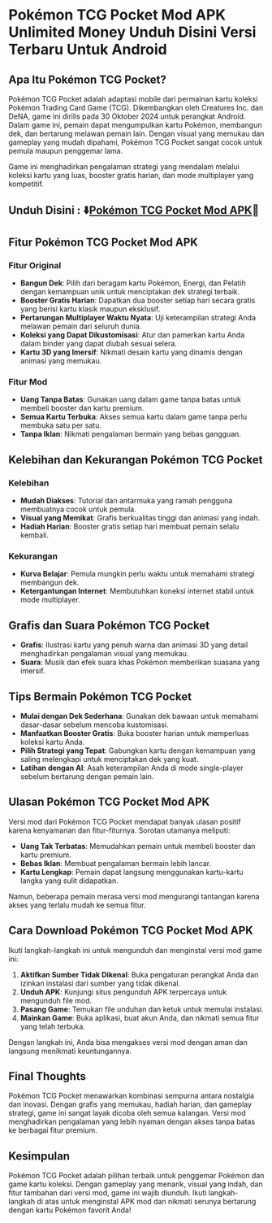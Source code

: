 # Pokémon TCG Pocket Mod APK Unlimited Money Unduh Disini Versi Terbaru Untuk Android

## Apa Itu Pokémon TCG Pocket?

Pokémon TCG Pocket adalah adaptasi mobile dari permainan kartu koleksi Pokémon Trading Card Game (TCG). Dikembangkan oleh Creatures Inc. dan DeNA, game ini dirilis pada 30 Oktober 2024 untuk perangkat Android. Dalam game ini, pemain dapat mengumpulkan kartu Pokémon, membangun dek, dan bertarung melawan pemain lain. Dengan visual yang memukau dan gameplay yang mudah dipahami, Pokémon TCG Pocket sangat cocok untuk pemula maupun penggemar lama.

Game ini menghadirkan pengalaman strategi yang mendalam melalui koleksi kartu yang luas, booster gratis harian, dan mode multiplayer yang kompetitif.

## Unduh Disini : ⬇️[Pokémon TCG Pocket Mod APK](https://modhello.com/pokemon-tcg-pocket/)📲

## Fitur Pokémon TCG Pocket Mod APK

### Fitur Original

- **Bangun Dek**: Pilih dari beragam kartu Pokémon, Energi, dan Pelatih dengan kemampuan unik untuk menciptakan dek strategi terbaik.
- **Booster Gratis Harian**: Dapatkan dua booster setiap hari secara gratis yang berisi kartu klasik maupun eksklusif.
- **Pertarungan Multiplayer Waktu Nyata**: Uji keterampilan strategi Anda melawan pemain dari seluruh dunia.
- **Koleksi yang Dapat Dikustomisasi**: Atur dan pamerkan kartu Anda dalam binder yang dapat diubah sesuai selera.
- **Kartu 3D yang Imersif**: Nikmati desain kartu yang dinamis dengan animasi yang memukau.

### Fitur Mod

- **Uang Tanpa Batas**: Gunakan uang dalam game tanpa batas untuk membeli booster dan kartu premium.
- **Semua Kartu Terbuka**: Akses semua kartu dalam game tanpa perlu membuka satu per satu.
- **Tanpa Iklan**: Nikmati pengalaman bermain yang bebas gangguan.

## Kelebihan dan Kekurangan Pokémon TCG Pocket

### Kelebihan

- **Mudah Diakses**: Tutorial dan antarmuka yang ramah pengguna membuatnya cocok untuk pemula.
- **Visual yang Memikat**: Grafis berkualitas tinggi dan animasi yang indah.
- **Hadiah Harian**: Booster gratis setiap hari membuat pemain selalu kembali.

### Kekurangan

- **Kurva Belajar**: Pemula mungkin perlu waktu untuk memahami strategi membangun dek.
- **Ketergantungan Internet**: Membutuhkan koneksi internet stabil untuk mode multiplayer.

## Grafis dan Suara Pokémon TCG Pocket

- **Grafis**: Ilustrasi kartu yang penuh warna dan animasi 3D yang detail menghadirkan pengalaman visual yang memukau.
- **Suara**: Musik dan efek suara khas Pokémon memberikan suasana yang imersif.

## Tips Bermain Pokémon TCG Pocket

- **Mulai dengan Dek Sederhana**: Gunakan dek bawaan untuk memahami dasar-dasar sebelum mencoba kustomisasi.
- **Manfaatkan Booster Gratis**: Buka booster harian untuk memperluas koleksi kartu Anda.
- **Pilih Strategi yang Tepat**: Gabungkan kartu dengan kemampuan yang saling melengkapi untuk menciptakan dek yang kuat.
- **Latihan dengan AI**: Asah keterampilan Anda di mode single-player sebelum bertarung dengan pemain lain.

## Ulasan Pokémon TCG Pocket Mod APK

Versi mod dari Pokémon TCG Pocket mendapat banyak ulasan positif karena kenyamanan dan fitur-fiturnya. Sorotan utamanya meliputi:

- **Uang Tak Terbatas**: Memudahkan pemain untuk membeli booster dan kartu premium.
- **Bebas Iklan**: Membuat pengalaman bermain lebih lancar.
- **Kartu Lengkap**: Pemain dapat langsung menggunakan kartu-kartu langka yang sulit didapatkan.

Namun, beberapa pemain merasa versi mod mengurangi tantangan karena akses yang terlalu mudah ke semua fitur.

## Cara Download Pokémon TCG Pocket Mod APK

Ikuti langkah-langkah ini untuk mengunduh dan menginstal versi mod game ini:

1. **Aktifkan Sumber Tidak Dikenal**: Buka pengaturan perangkat Anda dan izinkan instalasi dari sumber yang tidak dikenal.
2. **Unduh APK**: Kunjungi situs pengunduh APK terpercaya untuk mengunduh file mod.
3. **Pasang Game**: Temukan file unduhan dan ketuk untuk memulai instalasi.
4. **Mainkan Game**: Buka aplikasi, buat akun Anda, dan nikmati semua fitur yang telah terbuka.

Dengan langkah ini, Anda bisa mengakses versi mod dengan aman dan langsung menikmati keuntungannya.

## Final Thoughts

Pokémon TCG Pocket menawarkan kombinasi sempurna antara nostalgia dan inovasi. Dengan grafis yang memukau, hadiah harian, dan gameplay strategi, game ini sangat layak dicoba oleh semua kalangan. Versi mod menghadirkan pengalaman yang lebih nyaman dengan akses tanpa batas ke berbagai fitur premium.

## Kesimpulan

Pokémon TCG Pocket adalah pilihan terbaik untuk penggemar Pokémon dan game kartu koleksi. Dengan gameplay yang menarik, visual yang indah, dan fitur tambahan dari versi mod, game ini wajib diunduh. Ikuti langkah-langkah di atas untuk menginstal APK mod dan nikmati serunya bertarung dengan kartu Pokémon favorit Anda!
